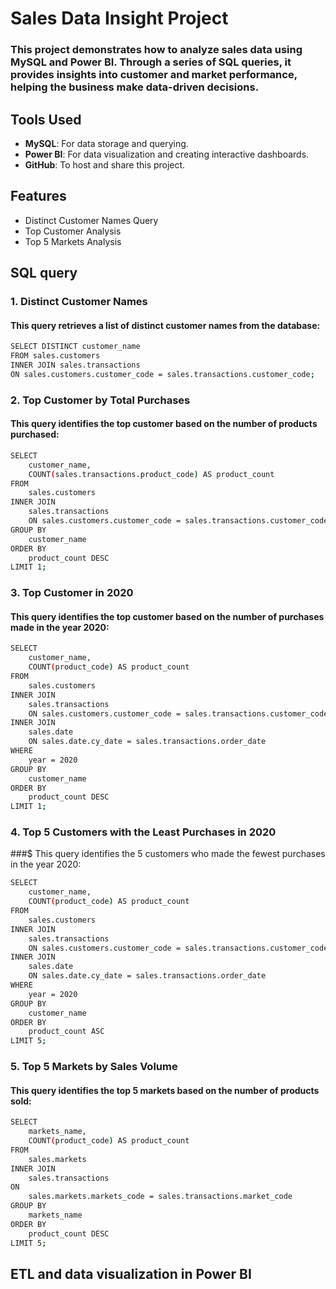 # Sales Data Insight Project
### This project demonstrates how to analyze sales data using MySQL and Power BI. Through a series of SQL queries, it provides insights into customer and market performance, helping the business make data-driven decisions.
## Tools Used

- **MySQL**: For data storage and querying.
- **Power BI**: For data visualization and creating interactive dashboards.
- **GitHub**: To host and share this project.

## Features

- Distinct Customer Names Query
- Top Customer Analysis
- Top 5 Markets Analysis

## SQL query
### 1. Distinct Customer Names
#### This query retrieves a list of distinct customer names from the database:

```bash
SELECT DISTINCT customer_name 
FROM sales.customers 
INNER JOIN sales.transactions 
ON sales.customers.customer_code = sales.transactions.customer_code;
```
### 2. Top Customer by Total Purchases
#### This query identifies the top customer based on the number of products purchased:
```bash
SELECT 
    customer_name,
    COUNT(sales.transactions.product_code) AS product_count
FROM 
    sales.customers
INNER JOIN 
    sales.transactions 
    ON sales.customers.customer_code = sales.transactions.customer_code
GROUP BY 
    customer_name
ORDER BY 
    product_count DESC
LIMIT 1;

```
### 3. Top Customer in 2020
#### This query identifies the top customer based on the number of purchases made in the year 2020:
```bash
SELECT 
    customer_name,
    COUNT(product_code) AS product_count
FROM 
    sales.customers 
INNER JOIN 
    sales.transactions  
    ON sales.customers.customer_code = sales.transactions.customer_code
INNER JOIN 
    sales.date
    ON sales.date.cy_date = sales.transactions.order_date
WHERE 
    year = 2020
GROUP BY 
    customer_name
ORDER BY 
    product_count DESC
LIMIT 1;

```
### 4. Top 5 Customers with the Least Purchases in 2020
###$ This query identifies the 5 customers who made the fewest purchases in the year 2020:
```bash
SELECT 
    customer_name,
    COUNT(product_code) AS product_count
FROM 
    sales.customers 
INNER JOIN 
    sales.transactions  
    ON sales.customers.customer_code = sales.transactions.customer_code
INNER JOIN 
    sales.date
    ON sales.date.cy_date = sales.transactions.order_date
WHERE 
    year = 2020
GROUP BY 
    customer_name
ORDER BY 
    product_count ASC
LIMIT 5;


```
### 5. Top 5 Markets by Sales Volume
#### This query identifies the top 5 markets based on the number of products sold:
```bash
SELECT 
    markets_name,
    COUNT(product_code) AS product_count
FROM 
    sales.markets
INNER JOIN
    sales.transactions
ON
    sales.markets.markets_code = sales.transactions.market_code
GROUP BY
    markets_name
ORDER BY
    product_count DESC
LIMIT 5;


```
## ETL and data visualization in Power BI
